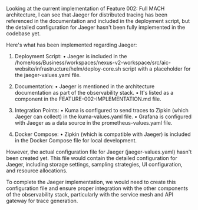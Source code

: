 Looking at the current implementation of Feature 002: Full MACH architecture, I can see that Jaeger 
for distributed tracing has been referenced in the documentation and included in the deployment 
script, but the detailed configuration for Jaeger hasn't been fully implemented in the codebase yet.

Here's what has been implemented regarding Jaeger:

1. Deployment Script:
   • Jaeger is included in the 
/home/oss/Business/workspaces/nexus-v2-workspace/src/aic-website/infrastructure/helm/deploy-core.sh 
script with a placeholder for the jaeger-values.yaml file.

2. Documentation:
   • Jaeger is mentioned in the architecture documentation as part of the observability stack.
   • It's listed as a component in the FEATURE-002-IMPLEMENTATION.md file.

3. Integration Points:
   • Kuma is configured to send traces to Zipkin (which Jaeger can collect) in the kuma-values.yaml 
file.
   • Grafana is configured with Jaeger as a data source in the prometheus-values.yaml file.

4. Docker Compose:
   • Zipkin (which is compatible with Jaeger) is included in the Docker Compose file for local 
development.

However, the actual configuration file for Jaeger (jaeger-values.yaml) hasn't been created yet. This 
file would contain the detailed configuration for Jaeger, including storage settings, sampling 
strategies, UI configuration, and resource allocations.

To complete the Jaeger implementation, we would need to create this configuration file and ensure 
proper integration with the other components of the observability stack, particularly with the service
mesh and API gateway for trace generation.
